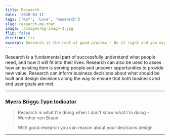 ```yaml
---
title: Research
date: '2020-04-11'
tags: ['Kof', 'Love', 'Research']
slug: research-me-that
image: ./images/bg-image-3.jpg
flip: false
dirction: ltr
excerpt: Research is the root of good process - Do it right and you might do everything right
---
```

Research is a fundamental part of successfully understand what people need, and how it will fit into their lives. Research can also be used to asses how an existing item is serving people and uncover opportunities to provide new value. Research can inform business decisions about what should be built and design decisions along the way to ensure that both business and end user goals are met.


---
### [Myers Briggs Type Indicator](https://en.wikipedia.org/wiki/Myers%E2%80%93Briggs_Type_Indicator)

> Research is what I'm doing when I don't know what I'm doing - Wernher von Braun

> With good research you can reason about your decisions design

---
